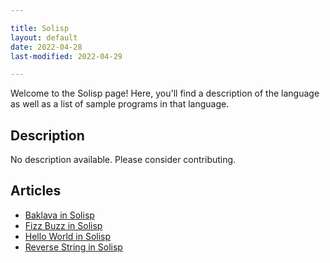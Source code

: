 ```yaml
---

title: Solisp
layout: default
date: 2022-04-28
last-modified: 2022-04-29

---
```


Welcome to the Solisp page! Here, you'll find a description of the language as well as a list of sample programs in that language.

## Description

No description available. Please consider contributing.

## Articles

- [Baklava in Solisp](https://sampleprograms.io/projects/baklava/solisp)
- [Fizz Buzz in Solisp](https://sampleprograms.io/projects/fizz-buzz/solisp)
- [Hello World in Solisp](https://sampleprograms.io/projects/hello-world/solisp)
- [Reverse String in Solisp](https://sampleprograms.io/projects/reverse-string/solisp)